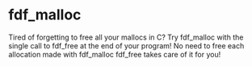 # fdf_malloc
Tired of forgetting to free all your mallocs in C?
Try fdf_malloc with the single call to fdf_free at the end of your program!
No need to free each allocation made with fdf_malloc fdf_free takes care of it for you!  
